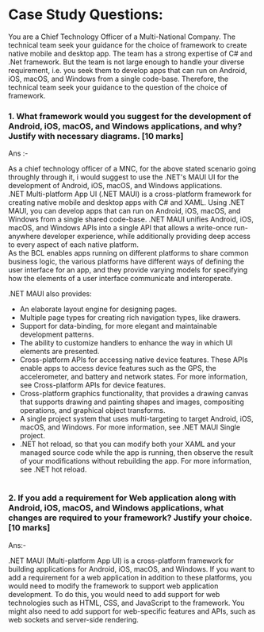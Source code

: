 # Case Study Questions:


You are a Chief Technology Officer of a Multi-National Company. The technical team seek your guidance for the choice of framework to create native mobile and desktop app. The team has a strong expertise of C# and .Net framework. But the team is not large enough to handle your diverse requirement, i.e. you seek them to develop apps that can run on Android, iOS, macOS, and Windows from a single code-base. Therefore, the technical team seek your guidance to the question of the choice of framework.



### 1. What framework would you suggest for the development of Android, iOS, macOS, and Windows applications, and why? Justify with necessary diagrams. [10 marks]

Ans :-
 
As a chief technology officer of a MNC, for the above stated scenario going throughly through it, i would suggest to use the .NET's MAUI UI for the development of Android, iOS, macOS, and Windows applications.   
.NET Multi-platform App UI (.NET MAUI) is a cross-platform framework for creating native mobile and desktop apps with C# and XAML.
Using .NET MAUI, you can develop apps that can run on Android, iOS, macOS, and Windows from a single shared code-base. .NET MAUI unifies Android, iOS, macOS, and Windows APIs into a single API that allows a write-once run-anywhere developer experience, while additionally providing deep access to every aspect of each native platform.                              
As the BCL enables apps running on different platforms to share common business logic, the various platforms have different ways of defining the user interface for an app, and they provide varying models for specifying how the elements of a user interface communicate and interoperate.

.NET MAUI also provides:
* An elaborate layout engine for designing pages.
* Multiple page types for creating rich navigation types, like drawers.
* Support for data-binding, for more elegant and maintainable development patterns.
* The ability to customize handlers to enhance the way in which UI elements are presented.
* Cross-platform APIs for accessing native device features. These APIs enable apps to access device features such as the GPS, the accelerometer, and battery and network states. For more information, see Cross-platform APIs for device features.
* Cross-platform graphics functionality, that provides a drawing canvas that supports drawing and painting shapes and images, compositing operations, and graphical object transforms.
* A single project system that uses multi-targeting to target Android, iOS, macOS, and Windows. For more information, see .NET MAUI Single project.
* .NET hot reload, so that you can modify both your XAML and your managed source code while the app is running, then observe the result of your modifications without rebuilding the app. For more information, see .NET hot reload. 

#

### 2. If you add a requirement for Web application along with Android, iOS, macOS, and Windows applications, what changes are required to your framework? Justify your choice. [10 marks]

Ans:-

.NET MAUI (Multi-platform App UI) is a cross-platform framework for building applications for Android, iOS, macOS, and Windows. If you want to add a requirement for a web application in addition to these platforms, you would need to modify the framework to support web application development.
To do this, you would need to add support for web technologies such as HTML, CSS, and JavaScript to the framework. You might also need to add support for web-specific features and APIs, such as web sockets and server-side rendering.